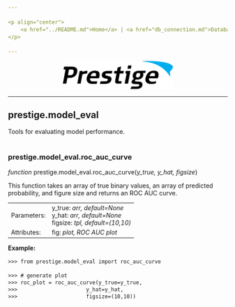 ```yaml
---

<p align="center">
	<a href="../README.md">Home</a> | <a href="db_connection.md">Database Connection</a> | <a href="preprocessing.md">Preprocessing</a> | <b><a href="model_eval.md">Model Evaluation</a></b> | <a href="general.md">General</a>
</p>

---
```


<p align="center"><img src="../img/prestige_logo.png" alt="Prestige logo" width=50% height=50% /></p>

---
<a name="model evaluation"></a><h2>prestige.model_eval</h2>

<p>Tools for evaluating model performance.</p>

#

<h3>prestige.model_eval.roc_auc_curve</h3>

<p><i>function</i> prestige.model_eval.roc_auc_curve(<i>y_true, y_hat, figsize</i>)</p>

<p>This function takes an array of true binary values, an array of predicted probability, and figure size and returns an ROC AUC curve.</p>

<table>
	<tr>
		<td>Parameters:</td>
		<td>y_true: <i>arr, default=None</i><BR>
			y_hat: <i>arr, default=None</i><BR>
			figsize: <i>tpl, default=(10,10)</i>
	</tr>
	<tr>
		<td>Attributes:</td>
		<td>fig: <i>plot, ROC AUC plot</i>
</table>

<p><b>Example:</b></p>

```
>>> from prestige.model_eval import roc_auc_curve

>>> # generate plot
>>> roc_plot = roc_auc_curve(y_true=y_true,
>>>	                     y_hat=y_hat,
>>>	                     figsize=(10,10))
```
